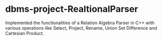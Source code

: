 # dbms-project-RealtionalParser
Implemented the functionalities of a Relation Algebra Parser in C++ with various operations like Select, Project, Rename, Union Set Difference and Cartesian Product.
